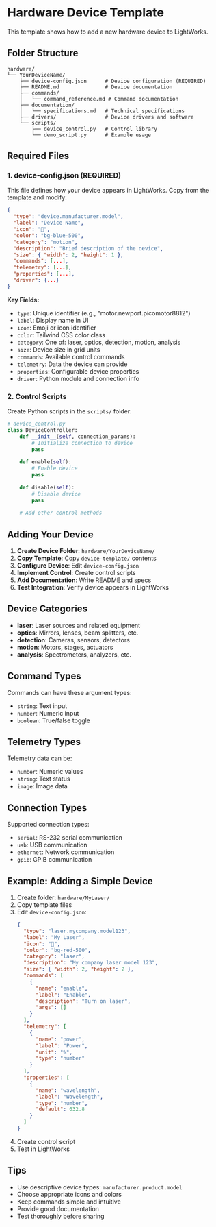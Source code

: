 # Hardware Device Template

This template shows how to add a new hardware device to LightWorks.

## Folder Structure

```
hardware/
└── YourDeviceName/
    ├── device-config.json      # Device configuration (REQUIRED)
    ├── README.md               # Device documentation
    ├── commands/
    │   └── command_reference.md # Command documentation
    ├── documentation/
    │   └── specifications.md   # Technical specifications
    ├── drivers/                # Device drivers and software
    └── scripts/
        ├── device_control.py   # Control library
        └── demo_script.py      # Example usage
```

## Required Files

### 1. device-config.json (REQUIRED)

This file defines how your device appears in LightWorks. Copy from the template and modify:

```json
{
  "type": "device.manufacturer.model",
  "label": "Device Name",
  "icon": "🔧",
  "color": "bg-blue-500",
  "category": "motion",
  "description": "Brief description of the device",
  "size": { "width": 2, "height": 1 },
  "commands": [...],
  "telemetry": [...],
  "properties": [...],
  "driver": {...}
}
```

**Key Fields:**
- `type`: Unique identifier (e.g., "motor.newport.picomotor8812")
- `label`: Display name in UI
- `icon`: Emoji or icon identifier
- `color`: Tailwind CSS color class
- `category`: One of: laser, optics, detection, motion, analysis
- `size`: Device size in grid units
- `commands`: Available control commands
- `telemetry`: Data the device can provide
- `properties`: Configurable device properties
- `driver`: Python module and connection info

### 2. Control Scripts

Create Python scripts in the `scripts/` folder:

```python
# device_control.py
class DeviceController:
    def __init__(self, connection_params):
        # Initialize connection to device
        pass
    
    def enable(self):
        # Enable device
        pass
    
    def disable(self):
        # Disable device
        pass
    
    # Add other control methods
```

## Adding Your Device

1. **Create Device Folder**: `hardware/YourDeviceName/`
2. **Copy Template**: Copy `device-template/` contents
3. **Configure Device**: Edit `device-config.json`
4. **Implement Control**: Create control scripts
5. **Add Documentation**: Write README and specs
6. **Test Integration**: Verify device appears in LightWorks

## Device Categories

- **laser**: Laser sources and related equipment
- **optics**: Mirrors, lenses, beam splitters, etc.
- **detection**: Cameras, sensors, detectors
- **motion**: Motors, stages, actuators
- **analysis**: Spectrometers, analyzers, etc.

## Command Types

Commands can have these argument types:
- `string`: Text input
- `number`: Numeric input
- `boolean`: True/false toggle

## Telemetry Types

Telemetry data can be:
- `number`: Numeric values
- `string`: Text status
- `image`: Image data

## Connection Types

Supported connection types:
- `serial`: RS-232 serial communication
- `usb`: USB communication
- `ethernet`: Network communication
- `gpib`: GPIB communication

## Example: Adding a Simple Device

1. Create folder: `hardware/MyLaser/`
2. Copy template files
3. Edit `device-config.json`:
   ```json
   {
     "type": "laser.mycompany.model123",
     "label": "My Laser",
     "icon": "🔴",
     "color": "bg-red-500",
     "category": "laser",
     "description": "My company laser model 123",
     "size": { "width": 2, "height": 2 },
     "commands": [
       {
         "name": "enable",
         "label": "Enable",
         "description": "Turn on laser",
         "args": []
       }
     ],
     "telemetry": [
       {
         "name": "power",
         "label": "Power",
         "unit": "%",
         "type": "number"
       }
     ],
     "properties": [
       {
         "name": "wavelength",
         "label": "Wavelength",
         "type": "number",
         "default": 632.8
       }
     ]
   }
   ```
4. Create control script
5. Test in LightWorks

## Tips

- Use descriptive device types: `manufacturer.product.model`
- Choose appropriate icons and colors
- Keep commands simple and intuitive
- Provide good documentation
- Test thoroughly before sharing




